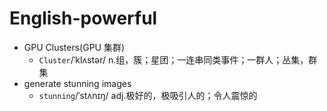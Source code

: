 # English-powerful

- GPU Clusters(GPU 集群)
  -  `Cluster`/ˈklʌstər/ n.组，簇；星团；一连串同类事件；一群人；丛集，群集
- generate stunning images
  -  `stunning`/ˈstʌnɪŋ/ adj.极好的，极吸引人的；令人震惊的
